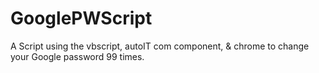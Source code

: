 GooglePWScript
==============

A Script using the vbscript, autoIT com component, &amp; chrome to change your Google password 99 times.
